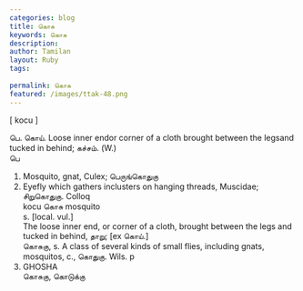 ```yaml
---
categories: blog
title: கொசு
keywords: கொசு
description: 
author: Tamilan
layout: Ruby
tags: 
 
permalink: கொசு
featured: /images/ttak-48.png
---
```

  
[ kocu ]  
  
பெ. கொய். Loose inner endor corner of a cloth brought between the legsand tucked in behind; கச்சம். (W.)  
பெ  
1. Mosquito, gnat, Culex; பெருங்கொதுகு  
2. Eyefly which gathers inclusters on hanging threads, Muscidae; சிறுகொதுகு. Colloq  
kocu கொசு mosquito  
s. [local. vul.]  
The loose inner end, or corner of a cloth, brought between the legs and tucked in behind, தாறு; [ex கொய்.]  
கொசுகு, s. A class of several kinds of small flies, including gnats, mosquitos, c., கொதுகு. Wils. p  
311. GHOSHA  
கொசுகு, கொடுக்கு